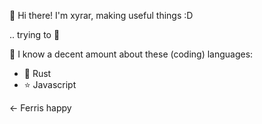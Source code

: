 👋 Hi there! I'm xyrar, making useful things :D

   .. trying to 🫡

🤔 I know a decent amount about these (coding) languages: 
   - 🦀 Rust
   - ⭐ Javascript

← Ferris happy
